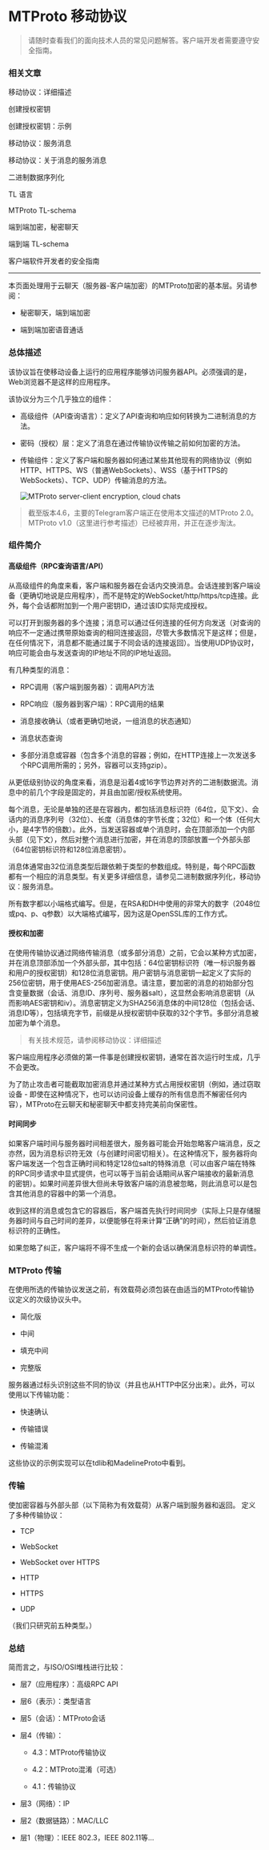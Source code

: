 # MTProto 移动协议

> 请随时查看我们的面向技术人员的常见问题解答。客户端开发者需要遵守安全指南。

### 相关文章

移动协议：详细描述

创建授权密钥

创建授权密钥：示例

移动协议：服务消息

移动协议：关于消息的服务消息

二进制数据序列化

TL 语言

MTProto TL-schema

端到端加密，秘密聊天

端到端 TL-schema

客户端软件开发者的安全指南

---

本页面处理用于云聊天（服务器-客户端加密）的MTProto加密的基本层。另请参阅：

- 秘密聊天，端到端加密

- 端到端加密语音通话

### 总体描述

该协议旨在使移动设备上运行的应用程序能够访问服务器API。必须强调的是，Web浏览器不是这样的应用程序。

该协议分为三个几乎独立的组件：

- 高级组件（API查询语言）：定义了API查询和响应如何转换为二进制消息的方法。

- 密码（授权）层：定义了消息在通过传输协议传输之前如何加密的方法。

- 传输组件：定义了客户端和服务器如何通过某些其他现有的网络协议（例如HTTP、HTTPS、WS（普通WebSockets）、WSS（基于HTTPS的WebSockets）、TCP、UDP）传输消息的方法。

  ![MTProto server-client encryption, cloud chats](./mtproto/image/mtp-002.jpeg)

> 截至版本4.6，主要的Telegram客户端正在使用本文描述的MTProto 2.0。MTProto v1.0（这里进行参考描述）已经被弃用，并正在逐步淘汰。

### 组件简介

#### 高级组件（RPC查询语言/API）

从高级组件的角度来看，客户端和服务器在会话内交换消息。会话连接到客户端设备（更确切地说是应用程序），而不是特定的WebSocket/http/https/tcp连接。此外，每个会话都附加到一个用户密钥ID，通过该ID实际完成授权。

可以打开到服务器的多个连接；消息可以通过任何连接的任何方向发送（对查询的响应不一定通过携带原始查询的相同连接返回，尽管大多数情况下是这样；但是，在任何情况下，消息都不能通过属于不同会话的连接返回）。当使用UDP协议时，响应可能会由与发送查询的IP地址不同的IP地址返回。

有几种类型的消息：

- RPC调用（客户端到服务器）：调用API方法

- RPC响应（服务器到客户端）：RPC调用的结果

- 消息接收确认（或者更确切地说，一组消息的状态通知）

- 消息状态查询

- 多部分消息或容器（包含多个消息的容器；例如，在HTTP连接上一次发送多个RPC调用所需的；另外，容器可以支持gzip）。

从更低级别协议的角度来看，消息是沿着4或16字节边界对齐的二进制数据流。消息中的前几个字段是固定的，并且由加密/授权系统使用。

每个消息，无论是单独的还是在容器内，都包括消息标识符（64位，见下文）、会话内的消息序列号（32位）、长度（消息体的字节长度；32位）和一个体（任何大小，是4字节的倍数）。此外，当发送容器或单个消息时，会在顶部添加一个内部头部（见下文），然后对整个消息进行加密，并在消息的顶部放置一个外部头部（64位密钥标识符和128位消息密钥）。

消息体通常由32位消息类型后跟依赖于类型的参数组成。特别是，每个RPC函数都有一个相应的消息类型。有关更多详细信息，请参见二进制数据序列化，移动协议：服务消息。

所有数字都以小端格式编写。但是，在RSA和DH中使用的非常大的数字（2048位或pq、p、q参数）以大端格式编写，因为这是OpenSSL库的工作方式。

#### 授权和加密

在使用传输协议通过网络传输消息（或多部分消息）之前，它会以某种方式加密，并在消息顶部添加一个外部头部，其中包括：64位密钥标识符（唯一标识服务器和用户的授权密钥）和128位消息密钥。用户密钥与消息密钥一起定义了实际的256位密钥，用于使用AES-256加密消息。请注意，要加密的消息的初始部分包含变量数据（会话、消息ID、序列号、服务器salt），这显然会影响消息密钥（从而影响AES密钥和iv）。消息密钥定义为SHA256消息体的中间128位（包括会话、消息ID等），包括填充字节，前缀是从授权密钥中获取的32个字节。多部分消息被加密为单个消息。

> 有关技术规范，请参阅移动协议：详细描述

客户端应用程序必须做的第一件事是创建授权密钥，通常在首次运行时生成，几乎不会更改。

为了防止攻击者可能截取加密消息并通过某种方式占用授权密钥（例如，通过窃取设备 - 即使在这种情况下，也可以访问设备上缓存的所有信息而不解密任何内容），MTProto在云聊天和秘密聊天中都支持完美前向保密性。

#### 时间同步

如果客户端时间与服务器时间相差很大，服务器可能会开始忽略客户端消息，反之亦然，因为消息标识符无效（与创建时间密切相关）。在这种情况下，服务器将向客户端发送一个包含正确时间和特定128位salt的特殊消息（可以由客户端在特殊的RPC同步请求中显式提供，也可以等于当前会话期间从客户端接收的最新消息的密钥）。如果时间差异很大但尚未导致客户端的消息被忽略，则此消息可以是包含其他消息的容器中的第一个消息。

收到这样的消息或包含它的容器后，客户端首先执行时间同步（实际上只是存储服务器时间与自己时间的差异，以便能够在将来计算“正确”的时间），然后验证消息标识符的正确性。

如果忽略了纠正，客户端将不得不生成一个新的会话以确保消息标识符的单调性。

### MTProto 传输

在使用所选的传输协议发送之前，有效载荷必须包装在由适当的MTProto传输协议定义的次级协议头中。

- 简化版

- 中间

- 填充中间

- 完整版

服务器通过标头识别这些不同的协议（并且也从HTTP中区分出来）。此外，可以使用以下传输功能：

- 快速确认

- 传输错误

- 传输混淆

这些协议的示例实现可以在tdlib和MadelineProto中看到。

### 传输

使加密容器与外部头部（以下简称为有效载荷）从客户端到服务器和返回。 定义了多种传输协议：

- TCP

- WebSocket

- WebSocket over HTTPS

- HTTP

- HTTPS

- UDP

（我们只研究前五种类型。）

### 总结

简而言之，与ISO/OSI堆栈进行比较：

- 层7（应用程序）：高级RPC API

- 层6（表示）：类型语言

- 层5（会话）：MTProto会话

- 层4（传输）：

  - 4.3：MTProto传输协议

  - 4.2：MTProto混淆（可选）

  - 4.1：传输协议

- 层3（网络）：IP

- 层2（数据链路）：MAC/LLC

- 层1（物理）：IEEE 802.3，IEEE 802.11等...
